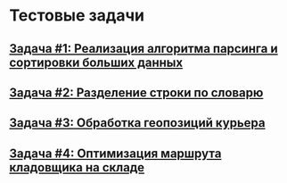 # Тестовые задачи

## [Задача #1: Реализация алгоритма парсинга и сортировки больших данных](https://github.com/izhdanko/test-tasks/blob/main/1/task_1.md)

## [Задача #2: Разделение строки по словарю](https://github.com/izhdanko/test-tasks/blob/main/2/task_2.md)

## [Задача #3: Обработка геопозиций курьера](https://github.com/izhdanko/test-tasks/blob/main/3/task_3.md)

## [Задача #4: Оптимизация маршрута кладовщика на складе](https://github.com/izhdanko/test-tasks/blob/main/4/task_4.md)

